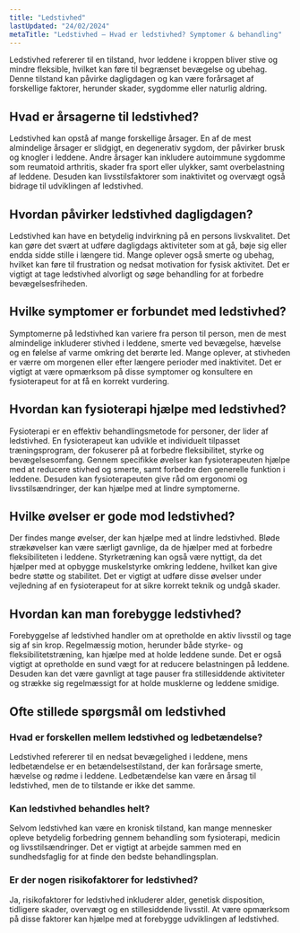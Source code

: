 ```yaml
---
title: "Ledstivhed"
lastUpdated: "24/02/2024"
metaTitle: "Ledstivhed – Hvad er ledstivhed? Symptomer & behandling"
---
```


Ledstivhed refererer til en tilstand, hvor leddene i kroppen bliver stive og mindre fleksible, hvilket kan føre til begrænset bevægelse og ubehag. Denne tilstand kan påvirke dagligdagen og kan være forårsaget af forskellige faktorer, herunder skader, sygdomme eller naturlig aldring.

## Hvad er årsagerne til ledstivhed?

Ledstivhed kan opstå af mange forskellige årsager. En af de mest almindelige årsager er slidgigt, en degenerativ sygdom, der påvirker brusk og knogler i leddene. Andre årsager kan inkludere autoimmune sygdomme som reumatoid arthritis, skader fra sport eller ulykker, samt overbelastning af leddene. Desuden kan livsstilsfaktorer som inaktivitet og overvægt også bidrage til udviklingen af ledstivhed.

## Hvordan påvirker ledstivhed dagligdagen?

Ledstivhed kan have en betydelig indvirkning på en persons livskvalitet. Det kan gøre det svært at udføre dagligdags aktiviteter som at gå, bøje sig eller endda sidde stille i længere tid. Mange oplever også smerte og ubehag, hvilket kan føre til frustration og nedsat motivation for fysisk aktivitet. Det er vigtigt at tage ledstivhed alvorligt og søge behandling for at forbedre bevægelsesfriheden.

## Hvilke symptomer er forbundet med ledstivhed?

Symptomerne på ledstivhed kan variere fra person til person, men de mest almindelige inkluderer stivhed i leddene, smerte ved bevægelse, hævelse og en følelse af varme omkring det berørte led. Mange oplever, at stivheden er værre om morgenen eller efter længere perioder med inaktivitet. Det er vigtigt at være opmærksom på disse symptomer og konsultere en fysioterapeut for at få en korrekt vurdering.

## Hvordan kan fysioterapi hjælpe med ledstivhed?

Fysioterapi er en effektiv behandlingsmetode for personer, der lider af ledstivhed. En fysioterapeut kan udvikle et individuelt tilpasset træningsprogram, der fokuserer på at forbedre fleksibilitet, styrke og bevægelsesomfang. Gennem specifikke øvelser kan fysioterapeuten hjælpe med at reducere stivhed og smerte, samt forbedre den generelle funktion i leddene. Desuden kan fysioterapeuten give råd om ergonomi og livsstilsændringer, der kan hjælpe med at lindre symptomerne.

## Hvilke øvelser er gode mod ledstivhed?

Der findes mange øvelser, der kan hjælpe med at lindre ledstivhed. Bløde strækøvelser kan være særligt gavnlige, da de hjælper med at forbedre fleksibiliteten i leddene. Styrketræning kan også være nyttigt, da det hjælper med at opbygge muskelstyrke omkring leddene, hvilket kan give bedre støtte og stabilitet. Det er vigtigt at udføre disse øvelser under vejledning af en fysioterapeut for at sikre korrekt teknik og undgå skader.

## Hvordan kan man forebygge ledstivhed?

Forebyggelse af ledstivhed handler om at opretholde en aktiv livsstil og tage sig af sin krop. Regelmæssig motion, herunder både styrke- og fleksibilitetstræning, kan hjælpe med at holde leddene sunde. Det er også vigtigt at opretholde en sund vægt for at reducere belastningen på leddene. Desuden kan det være gavnligt at tage pauser fra stillesiddende aktiviteter og strække sig regelmæssigt for at holde musklerne og leddene smidige.

## Ofte stillede spørgsmål om ledstivhed

### Hvad er forskellen mellem ledstivhed og ledbetændelse?

Ledstivhed refererer til en nedsat bevægelighed i leddene, mens ledbetændelse er en betændelsestilstand, der kan forårsage smerte, hævelse og rødme i leddene. Ledbetændelse kan være en årsag til ledstivhed, men de to tilstande er ikke det samme.

### Kan ledstivhed behandles helt?

Selvom ledstivhed kan være en kronisk tilstand, kan mange mennesker opleve betydelig forbedring gennem behandling som fysioterapi, medicin og livsstilsændringer. Det er vigtigt at arbejde sammen med en sundhedsfaglig for at finde den bedste behandlingsplan.

### Er der nogen risikofaktorer for ledstivhed?

Ja, risikofaktorer for ledstivhed inkluderer alder, genetisk disposition, tidligere skader, overvægt og en stillesiddende livsstil. At være opmærksom på disse faktorer kan hjælpe med at forebygge udviklingen af ledstivhed.